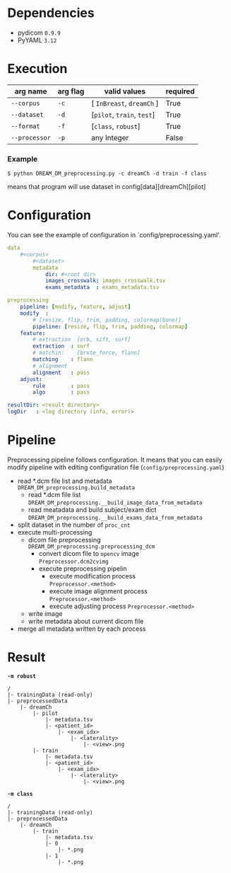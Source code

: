 # Dependencies

* pydicom `0.9.9`
* PyYAML `3.12`


# Execution

| arg name      | arg flag | valid values               | required |
|---------------|----------|----------------------------|----------|
| `--corpus`    | `-c`     | [ `InBreast`, `dreamCh` ]  | True     |
| `--dataset`   | `-d`     | [`pilot`, `train`, `test`] | True     |
| `--format`    | `-f`     | [`class`, `robust`]        | True     |
| `--processor` | `-p`     | any Integer                | False    |

### Example
```Shell
$ python DREAM_DM_preprocessing.py -c dreamCh -d train -f class
```
means that program will use  dataset in config[data][dreamCh][pilot]

# Configuration

You can see the example of configuration in `config/preprocessing.yaml'.

```yaml
data
    #<corpus>
        #<dataset>
        metadata
            dir: #<root dir>
            images_crosswalk: images_crosswalk.tsv
            exams_metadata  : exams_metadata.tsv

preprocessing
    pipeline: [modify, feature, adjust]
    modify  :
        # [resize, flip, trim, padding, colormap(bone)]
        pipeline: [resize, flip, trim, padding, colormap]
    feature:
        # extraction  [orb, sift, surf]
        extraction  : surf
        # matchin:    [brute_force, flann]
        matching    : flann
        # alignment
        alignment   : pass
    adjust:
        rule        : pass
        algo        : pass

resultDir: <result directory>
logDir   : <log directory (info, error)>
```

# Pipeline

Preprocessing pipeline follows configuration. It means that you can easily modify pipeline with editing configuration file (`config/preprocessing.yaml`)

- read *.dcm file list and metadata     
    `DREAM_DM_preprocessing.build_metadata`
    - read *.dcm file list  
    `DREAM_DM_preprocessing.__build_image_data_from_metadata`
    - read meatadata and build subject/exam dict    
    `DREAM_DM_preprocessing.__build_exams_data_from_metadata`
- split dataset in the number of `proc_cnt`
- execute multi-processing
    - dicom file preprocessing  
    `DREAM_DM_preprocessing.preprocessing_dcm`
        - convert dicom file to `opencv` image  
        `Preprocessor.dcm2cvimg`
        - execute preprocessing pipelin
            - execute modification process  
            `Preprocessor.<method>`
            - execute image alignment process   
            `Preprocessor.<method>`
            - execute adjusting process 
            `Preprocessor.<method>`
    - write image
    - write metadata about current dicom file
- merge all metadata written by each process

# Result 

__`-m robust`__
```
/
|- trainingData (read-only)
|- preprocessedData
    |- dreamCh
        |- pilot
            |- metadata.tsv
            |- <patient_id>
                |- <exam_idx>
                    |- <laterality>
                        |- <view>.png
        |- train
            |- metadata.tsv
            |- <patient_id>
                |- <exam_idx>
                    |- <laterality>
                        |- <view>.png
```

__`-m class`__
```
/
|- trainingData (read-only)
|- preprocessedData
    |- dreamCh
        |- train
            |- metadata.tsv
            |- 0
                |- *.png
            |- 1
                |- *.png
```
